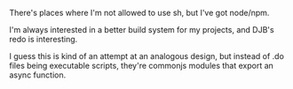 There's places where I'm not allowed to use sh, but I've got node/npm.

I'm always interested in a better build system for my projects, and DJB's redo is interesting.

I guess this is kind of an attempt at an analogous design, but instead of .do files being executable scripts, they're commonjs modules that export an async function.